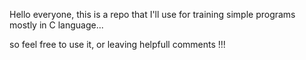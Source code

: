   Hello everyone, 
this is a repo that I'll use for training 
simple programs
mostly in C language...

so feel free to use it, or leaving helpfull comments !!!



